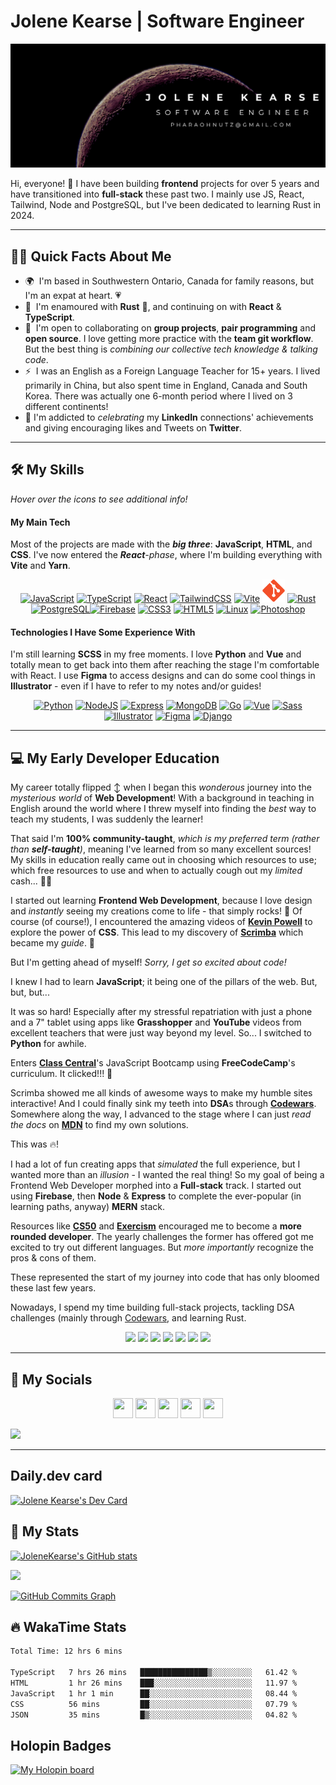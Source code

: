 
  <h1>Jolene Kearse | Software Engineer <img src="https://komarev.com/ghpvc/?username=JoleneKearse&style=flat-square&color=blue" alt=""/></h1>

<img src="github-readme.png">

Hi, everyone! 👋 I have been building **frontend** projects for over 5 years and have transitioned into **full-stack** these past two.  I mainly use JS, React, Tailwind, Node and PostgreSQL, but I've been dedicated to learning Rust in 2024.

<hr>

## 🏃‍♀️ Quick Facts About Me

- 🌍  I'm based in Southwestern Ontario, Canada for family reasons, but I'm an expat at heart. 💗
- 🧠  I'm enamoured with **Rust** 🦀, and continuing on with **React** & **TypeScript**.
- 🤝  I'm open to collaborating on **group projects**, **pair programming** and **open source**. I love getting more practice with the **team git workflow**. But the best thing is *combining our collective tech knowledge & talking code*.
- ⚡  I was an English as a Foreign Language Teacher for 15+ years. I lived primarily in China, but also spent time in England, Canada and South Korea. There was actually one 6-month period where I lived on 3 different continents!
- 🥰 I'm addicted to _celebrating_ my **LinkedIn** connections' achievements and giving encouraging likes and Tweets on **Twitter**.
<hr>

## 🛠️ My Skills

_Hover over the icons to see additional info!_

#### My Main Tech 

Most of the projects are made with the **_big three_**: **JavaScript**, **HTML**, and **CSS**. I've now entered the _**React**-phase_, where I'm building everything with **Vite** and **Yarn**.

<p align="center">
<a href="https://developer.mozilla.org/en-US/docs/Web/JavaScript" target="_blank" rel="noreferrer"><img src="https://raw.githubusercontent.com/danielcranney/readme-generator/main/public/icons/skills/javascript-colored.svg" width="36" height="36" alt="JavaScript" title="JavaScript: My main language - I can even tackle 4 kyu codewars katas in it!"/></a>
  <a href="https://www.typescriptlang.org/" target="_blank" rel="noreferrer"><img src="https://raw.githubusercontent.com/danielcranney/readme-generator/main/public/icons/skills/typescript-colored.svg" width="36" height="36" alt="TypeScript" title="TypeScript: How I satisfy my love of types in the JS realm" /></a>
<a href="https://reactjs.org/" target="_blank" rel="noreferrer"><img src="https://raw.githubusercontent.com/danielcranney/readme-generator/main/public/icons/skills/react-colored.svg" width="36" height="36" alt="React" title="React: My very first framework; working to get more and more advanced"/></a>
<a href="https://tailwindcss.com/" target="_blank" rel="noreferrer"><img src="https://raw.githubusercontent.com/danielcranney/readme-generator/main/public/icons/skills/tailwindcss-colored.svg" width="36" height="36" alt="TailwindCSS" title="Tailwind CSS: I'm now a full on convert" /></a>
<a href="https://vitejs.dev/" target="_blank" rel="noreferrer"><img src="https://raw.githubusercontent.com/danielcranney/readme-generator/main/public/icons/skills/vite-colored.svg" width="36" height="36" alt="Vite" title="Vite: Please, even React says create-react-app is deprecated" /></a>
<a href="https://www.adobe.com/uk/products/photoshop.html" target="_blank" rel="noreferrer"><img src="https://github.com/devicons/devicon/blob/master/icons/git/git-original.svg" width="36" height="36" alt="Git" title="Git: Experience working with teams not just little old me"/></a>
<a href="https://www.rust-lang.org/" target="_blank" rel="noreferrer"><img src="https://raw.githubusercontent.com/danielcranney/readme-generator/main/public/icons/skills/rust-colored.svg" width="36" height="36" alt="Rust" title="Rust: My new love is teaching me to be a better developer!" /></a>
  <a href="https://www.postgresql.org/" target="_blank" rel="noreferrer"><img src="https://raw.githubusercontent.com/danielcranney/readme-generator/main/public/icons/skills/postgresql-colored.svg" width="36" height="36" alt="PostgreSQL" title="PostgreSQL: I love the simplicity & power of this database tech! /></a> 
<a href="https://firebase.google.com/" target="_blank" rel="noreferrer"><img src="https://raw.githubusercontent.com/danielcranney/readme-generator/main/public/icons/skills/firebase-colored.svg" width="36" height="36" alt="Firebase" title="Firebase: A solid & simple backend" /></a>
<a href="https://www.w3.org/TR/CSS/#css" target="_blank" rel="noreferrer"><img src="https://raw.githubusercontent.com/danielcranney/readme-generator/main/public/icons/skills/css3-colored.svg" width="36" height="36" alt="CSS3" title="CSS3: My go-to happy place"/></a>
<a href="https://developer.mozilla.org/en-US/docs/Glossary/HTML5" target="_blank" rel="noreferrer"><img src="https://raw.githubusercontent.com/danielcranney/readme-generator/main/public/icons/skills/html5-colored.svg" width="36" height="36" alt="HTML5" title="HTML5: Practice using forms, meter, abbr, and other obscure tags"/></a>
<a href="https://www.linux.org" target="_blank" rel="noreferrer"><img src="https://raw.githubusercontent.com/danielcranney/readme-generator/main/public/icons/skills/linux-colored.svg" width="36" height="36" alt="Linux" title="Linux: I love using Fedora WSL2 to code even though it adds higher complexity" /></a>
<a href="https://www.adobe.com/uk/products/photoshop.html" target="_blank" rel="noreferrer"><img src="https://raw.githubusercontent.com/danielcranney/readme-generator/main/public/icons/skills/photoshop-colored.svg" width="36" height="36" alt="Photoshop" title="Photoshop: My mainstay for roughly 20 years"/></a>
</p>

#### Technologies I Have Some Experience With

I'm still learning **SCSS** in my free moments. I love **Python** and **Vue** and totally mean to get back into them after reaching the stage I'm comfortable with React. I use **Figma** to access designs and can do some cool things in **Illustrator** - even if I have to refer to my notes and/or guides!

<p align="center">
<a href="https://www.python.org/" target="_blank" rel="noreferrer"><img src="https://raw.githubusercontent.com/danielcranney/readme-generator/main/public/icons/skills/python-colored.svg" width="36" height="36" alt="Python" title="Python: My go-to for utility apps"/></a>
  <a href="https://nodejs.org/en/" target="_blank" rel="noreferrer"><img src="https://raw.githubusercontent.com/danielcranney/readme-generator/main/public/icons/skills/nodejs-colored.svg" width="36" height="36" alt="NodeJS" title="NodeJS: Still a strong contender" /></a>
  <a href="https://expressjs.com/" target="_blank" rel="noreferrer"><img src="https://raw.githubusercontent.com/danielcranney/readme-generator/main/public/icons/skills/express-colored.svg" width="36" height="36" alt="Express" title="Express: A simple Node JS framework" /></a>
  <a href="https://www.mongodb.com/" target="_blank" rel="noreferrer"><img src="https://raw.githubusercontent.com/danielcranney/readme-generator/main/public/icons/skills/mongodb-colored.svg" width="36" height="36" alt="MongoDB" title="MongoDB: I have experience although I've moved more towards SQL" /></a>
<a href="https://go.dev/doc/" target="_blank" rel="noreferrer"><img src="https://raw.githubusercontent.com/danielcranney/readme-generator/main/public/icons/skills/go-colored.svg" width="36" height="36" alt="Go" title="Go: Had to take a tiny step back to focus on Rust, but will definitely return!" /></a>
<a href="https://vuejs.org/" target="_blank" rel="noreferrer"><img src="https://raw.githubusercontent.com/danielcranney/readme-generator/main/public/icons/skills/vuejs-colored.svg" width="36" height="36" alt="Vue" title="Vue: Built 1 project & would love to get back into"/></a>
<a href="https://sass-lang.com/" target="_blank" rel="noreferrer"><img src="https://raw.githubusercontent.com/danielcranney/readme-generator/main/public/icons/skills/sass-colored.svg" width="36" height="36" alt="Sass" title="Sass: Currently learning SCSS syntax"/></a>
<a href="adobe.com/uk/products/illustrator.html" target="_blank" rel="noreferrer"><img src="https://raw.githubusercontent.com/danielcranney/readme-generator/main/public/icons/skills/illustrator-colored.svg" width="36" height="36" alt="Illustrator" title="Illustrator: Need to refer to notes, but capable"/></a>
<a href="https://www.figma.com/" target="_blank" rel="noreferrer"><img src="https://raw.githubusercontent.com/danielcranney/readme-generator/main/public/icons/skills/figma-colored.svg" width="36" height="36" alt="Figma" title="Figma: Read-only at this stage"/></a>
<a href="https://www.djangoproject.com/" target="_blank" rel="noreferrer"><img src="https://raw.githubusercontent.com/danielcranney/readme-generator/main/public/icons/skills/django-colored.svg" width="36" height="36" alt="Django" title="Django: I've just started using this, but already love it!" /></a>                
</p>

<hr>

## 💻 My Early Developer Education

My career totally flipped ↕️ when I began this *wonderous* journey into the *mysterious world* of **Web Development**!  With a background in teaching in English around the world where I threw myself into finding the *best* way to teach my students, I was suddenly the learner!

That said I'm **100% community-taught**, _which is my preferred term (rather than **self-taught**)_, meaning I've learned from so many excellent sources!   My skills in education really came out in choosing which resources to use; which free resources to use and when to actually cough out my *limited* cash... 🫦🤑

I started out learning **Frontend Web Development**, because I love design and *instantly* seeing my creations come to life - that simply rocks! 🎸  Of course (of course!), I encountered the amazing videos of **[Kevin Powell](https://www.kevinpowell.co/)** to explore the power of **CSS**.  This lead to my discovery of **[Scrimba](https://scrimba.com/)** which became my *guide*. 🧭

But I'm getting ahead of myself!  *Sorry, I get so excited about code!*

I knew I had to learn **JavaScript**; it being one of the pillars of the web.  But, but, but...

It was so hard!  Especially after my stressful repatriation with just a phone and a 7" tablet using apps like **Grasshopper** and **YouTube** videos from excellent teachers that were just way beyond my level.  So... I switched to **Python** for awhile.

Enters **[Class Central](https://www.youtube.com/results?search_query=class+central+javascript)**'s JavaScript Bootcamp using **FreeCodeCamp**'s curriculum.  It clicked!!!  💃  

Scrimba showed me all kinds of awesome ways to make my humble sites interactive!  And I could finally sink my teeth into **DSA**s through **[Codewars](https://www.codewars.com/)**.  Somewhere along the way, I advanced to the stage where I can just _read the docs_ on **[MDN](https://developer.mozilla.org/en-US//)** to find my own solutions.

This was 🔥!  

I had a lot of fun creating apps that *simulated* the full experience, but I wanted more than an *illusion* - I wanted the real thing!  So my goal of being a Frontend Web Developer morphed into a **Full-stack** track.  I started out using **Firebase**, then **Node** & **Express** to complete the ever-popular (in learning paths, anyway) **MERN** stack.

Resources like **[CS50](https://pll.harvard.edu/course/cs50-introduction-computer-science)** and **[Exercism](https://exercism.org/)** encouraged me to become a **more rounded developer**.  The yearly challenges the former has offered got me excited to try out different languages.  But *more importantly* recognize the pros & cons of them.  

These represented the start of my journey into code that has only bloomed these last few years.  

Nowadays, I spend my time building full-stack projects, tackling DSA challenges (mainly through [Codewars](https://www.codewars.com/users/PharaohNutz), and learning Rust. 



<p align="center">
  <a href="https://scrimba.com/" target="_blank" rel="noreferrer"><img src="https://img.shields.io/badge/scrimba-2B283A?style=for-the-badge&logo=scrimba&logoColor=white"></a> <a href="https://www.freecodecamp.org/" target="_blank" rel="noreferrer"><img src="https://img.shields.io/badge/freecodecamp-27273D?style=for-the-badge&logo=freecodecamp&logoColor=white"></a>  <a href="https://developer.mozilla.org/en-US//" target="_blank" rel="noreferrer"><img src="https://img.shields.io/badge/MDN_Web_Docs-black?style=for-the-badge&logo=mdnwebdocs&logoColor=white"></a>  <a href="https://www.udemy.com/" target="_blank" rel="noreferrer"><img src="https://img.shields.io/badge/Udemy-EC5252?style=for-the-badge&logo=Udemy&logoColor=white"></a>  <a href="https://www.futurelearn.com/" target="_blank" rel="noreferrer"><img src="https://img.shields.io/badge/Future%20Learn-000000?style=for-the-badge&logo=futurelearn&logoColor=white"></a>  <a href="https://www.edx.org/" target="_blank" rel="noreferrer"><img src="https://img.shields.io/badge/Edx-193A3E?style=for-the-badge&logo=edx&logoColor=white"></a>  <a href="https://www.coursera.org/" target="_blank" rel="noreferrer"><img src="https://img.shields.io/badge/Coursera-0056D2?style=for-the-badge&logo=Coursera&logoColor=white"></a>
</p>

<hr>

## 📣 My Socials

<p align="center"> <a href="https://www.linkedin.com/in/jolene-kearse-2562ba218/" target="_blank" rel="noreferrer"><img src="https://raw.githubusercontent.com/danielcranney/readme-generator/main/public/icons/socials/linkedin.svg" width="32" height="32" /></a> <a href="https://www.twitter.com/FromJolene" target="_blank" rel="noreferrer"><img src="https://raw.githubusercontent.com/danielcranney/readme-generator/main/public/icons/socials/twitter.svg" width="32" height="32" /></a>  <a href="https://discord.com/users/Jolene#8258" target="_blank" rel="noreferrer"><img src="https://raw.githubusercontent.com/danielcranney/readme-generator/main/public/icons/socials/discord.svg" width="32" height="32" /></a> <a href="https://www.codepen.io/EnglishWithJolene" target="_blank" rel="noreferrer"><img src="https://raw.githubusercontent.com/danielcranney/readme-generator/main/public/icons/socials/codepen.svg" width="32" height="32" /></a> <a href="https://www.github.com/JoleneKearse" target="_blank" rel="noreferrer"><img src="https://raw.githubusercontent.com/danielcranney/readme-generator/main/public/icons/socials/github.svg" width="32" height="32" /></a> </p>

<a href="https://www.twitter.com/FromJolene" target="_blank" rel="noreferrer"><img
                  src="https://img.shields.io/twitter/follow/FromJolene?logo=twitter&style=for-the-badge&color=0891b2&labelColor=1c1917"
                /></a>

<hr>

## Daily.dev card 

<a href="https://app.daily.dev/jolenek"><img src="https://api.daily.dev/devcards/v2/uquWdygd7S7azFvRNHB8n.png?type=default&r=ckh" width="356" alt="Jolene Kearse's Dev Card"/></a>
  
## 🧮 My Stats

<a href="http://www.github.com/JoleneKearse"><img src="https://github-readme-stats.vercel.app/api?username=JoleneKearse&show_icons=true&hide=&count_private=true&title_color=0891b2&text_color=ffffff&icon_color=0891b2&bg_color=1c1917&hide_border=true&show_icons=true" alt="JoleneKearse's GitHub stats" /></a>

<a href="http://www.github.com/JoleneKearse"><img src="https://github-readme-streak-stats.herokuapp.com/?user=JoleneKearse&stroke=ffffff&background=1c1917&ring=0891b2&fire=0891b2&currStreakNum=ffffff&currStreakLabel=0891b2&sideNums=ffffff&sideLabels=ffffff&dates=ffffff&hide_border=true" /></a>

<a href="http://www.github.com/JoleneKearse"><img src="https://activity-graph.herokuapp.com/graph?username=JoleneKearse&bg_color=1c1917&color=ffffff&line=0891b2&point=ffffff&area_color=1c1917&area=true&hide_border=true&custom_title=GitHub%20Commits%20Graph" alt="GitHub Commits Graph" /></a>

## 🔥 WakaTime Stats
<div>

<!--START_SECTION:waka-->

```txt
Total Time: 12 hrs 6 mins

TypeScript   7 hrs 26 mins   ███████████████▒░░░░░░░░░   61.42 %
HTML         1 hr 26 mins    ███░░░░░░░░░░░░░░░░░░░░░░   11.97 %
JavaScript   1 hr 1 min      ██░░░░░░░░░░░░░░░░░░░░░░░   08.44 %
CSS          56 mins         ██░░░░░░░░░░░░░░░░░░░░░░░   07.79 %
JSON         35 mins         █▒░░░░░░░░░░░░░░░░░░░░░░░   04.82 %
```

<!--END_SECTION:waka-->


## Holopin Badges

[![My Holopin board](https://holopin.me/@pharaohnutz)](https://holopin.io/@pharaohnutz)
